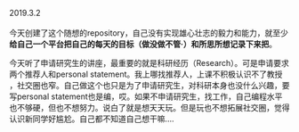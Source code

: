 2019.3.2<br><br>
今天创建了这个随想的repository，自己没有实现雄心壮志的毅力和能力，就至少**给自己一个平台把自己的每天的目标（做没做不管·）和所思所想记录下来把**。

今天听了申请研究生的讲座，最重要的就是科研经历（Research）。可是申请要求两个推荐人和personal statement。我上哪找推荐人，上课不积极认识不了教授
，社交圈也窄。自己做这个也只是为了申请研究生，对科研本身也没什么兴趣，要写personal statement也是编，哎。如果不申请研究生，找工作，自己编程水平
也不够硬，但也不想努力。说白了就是想天天玩。但是玩也不想拓展社交圈，觉得认识新同学好尴尬。自己都不知道自己想干嘛....

